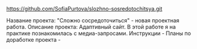 https://github.com/SofiaPurtova/slozhno-sosredotochitsya.git

Название проекта: "Сложно сосредоточиться" - новая проектная работа.
Описание проекта: Адаптивный сайт.
В этой работе я на практике познакомилась с медиа-запросами.
Инструкции -
Планы по доработке проекта -
